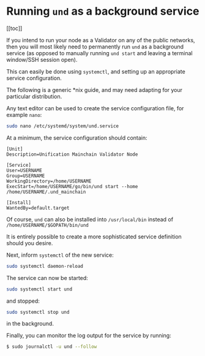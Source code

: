 # Running `und` as a background service

[[toc]]

If you intend to run your node as a Validator on any of the public networks, then you will most likely need to permanently run `und` as a background service (as opposed to manually running `und start` and leaving a terminal window/SSH session open).

This can easily be done using `systemctl`, and setting up an appropriate service configuration.

The following is a generic \*nix guide, and may need adapting for your particular distribution.

Any text editor can be used to create the service configuration file, for example `nano`:

```bash
sudo nano /etc/systemd/system/und.service
```

At a minimum, the service configuration should contain:

```
[Unit]
Description=Unification Mainchain Validator Node

[Service]
User=USERNAME
Group=USERNAME
WorkingDirectory=/home/USERNAME
ExecStart=/home/USERNAME/go/bin/und start --home /home/USERNAME/.und_mainchain

[Install]
WantedBy=default.target
```

Of course, `und` can also be installed into `/usr/local/bin` instead of `/home/USERNAME/$GOPATH/bin/und`

It is entirely possible to create a more sophisticated service definition should you desire.

Next, inform `systemctl` of the new service:

```bash
sudo systemctl daemon-reload
```

The service can now be started:

```bash
sudo systemctl start und
```

and stopped:

```bash
sudo systemctl stop und
```

in the background.

Finally, you can monitor the log output for the service by running:

```bash
$ sudo journalctl -u und --follow
```
